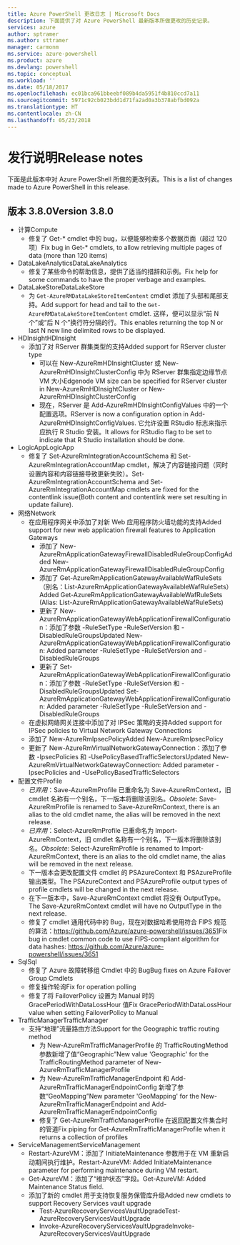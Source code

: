```yaml
---
title: Azure PowerShell 更改日志 | Microsoft Docs
description: 下面提供了对 Azure PowerShell 最新版本所做更改的历史记录。
services: azure
author: sptramer
ms.author: sttramer
manager: carmonm
ms.service: azure-powershell
ms.product: azure
ms.devlang: powershell
ms.topic: conceptual
ms.workload: ''
ms.date: 05/18/2017
ms.openlocfilehash: ec01bca961bbeebf089b4da5951f4b810ccd7a11
ms.sourcegitcommit: 5971c92cb023bdd1d71fa2ad0a3b378abfbd092a
ms.translationtype: HT
ms.contentlocale: zh-CN
ms.lasthandoff: 05/23/2018
---
```

# <a name="release-notes"></a><span data-ttu-id="21909-103">发行说明</span><span class="sxs-lookup"><span data-stu-id="21909-103">Release notes</span></span>

<span data-ttu-id="21909-104">下面是此版本中对 Azure PowerShell 所做的更改列表。</span><span class="sxs-lookup"><span data-stu-id="21909-104">This is a list of changes made to Azure PowerShell in this release.</span></span>

## <a name="version-380"></a><span data-ttu-id="21909-105">版本 3.8.0</span><span class="sxs-lookup"><span data-stu-id="21909-105">Version 3.8.0</span></span>
* <span data-ttu-id="21909-106">计算</span><span class="sxs-lookup"><span data-stu-id="21909-106">Compute</span></span>
  - <span data-ttu-id="21909-107">修复了 Get-\* cmdlet 中的 bug，以便能够检索多个数据页面（超过 120 项）</span><span class="sxs-lookup"><span data-stu-id="21909-107">Fix bug in Get-\* cmdlets, to allow retrieving multiple pages of data (more than 120 items)</span></span>
* <span data-ttu-id="21909-108">DataLakeAnalytics</span><span class="sxs-lookup"><span data-stu-id="21909-108">DataLakeAnalytics</span></span>
  - <span data-ttu-id="21909-109">修复了某些命令的帮助信息，提供了适当的措辞和示例。</span><span class="sxs-lookup"><span data-stu-id="21909-109">Fix help for some commands to have the proper verbage and examples.</span></span>
* <span data-ttu-id="21909-110">DataLakeStore</span><span class="sxs-lookup"><span data-stu-id="21909-110">DataLakeStore</span></span>
  - <span data-ttu-id="21909-111">为 `Get-AzureRMDataLakeStoreItemContent` cmdlet 添加了头部和尾部支持。</span><span class="sxs-lookup"><span data-stu-id="21909-111">Add support for head and tail to the `Get-AzureRMDataLakeStoreItemContent` cmdlet.</span></span> <span data-ttu-id="21909-112">这样，便可以显示“前 N 个”或“后 N 个”换行符分隔的行。</span><span class="sxs-lookup"><span data-stu-id="21909-112">This enables returning the top N or last N new line delimited rows to be displayed.</span></span>
* <span data-ttu-id="21909-113">HDInsight</span><span class="sxs-lookup"><span data-stu-id="21909-113">HDInsight</span></span>
  - <span data-ttu-id="21909-114">添加了对 RServer 群集类型的支持</span><span class="sxs-lookup"><span data-stu-id="21909-114">Added support for RServer cluster type</span></span>
    + <span data-ttu-id="21909-115">可以在 New-AzureRmHDInsightCluster 或 New-AzureRmHDInsightClusterConfig 中为 RServer 群集指定边缘节点 VM 大小</span><span class="sxs-lookup"><span data-stu-id="21909-115">Edgenode VM size can be specified for RServer cluster in New-AzureRmHDInsightCluster or New-AzureRmHDInsightClusterConfig</span></span>
    + <span data-ttu-id="21909-116">现在，RServer 是 Add-AzureRmHDInsightConfigValues 中的一个配置选项。</span><span class="sxs-lookup"><span data-stu-id="21909-116">RServer is now a configuration option in Add-AzureRmHDInsightConfigValues.</span></span> <span data-ttu-id="21909-117">它允许设置 RStudio 标志来指示应执行 R Studio 安装。</span><span class="sxs-lookup"><span data-stu-id="21909-117">It allows for RStudio flag to be set to indicate that R Studio installation should be done.</span></span>
* <span data-ttu-id="21909-118">LogicApp</span><span class="sxs-lookup"><span data-stu-id="21909-118">LogicApp</span></span>
  - <span data-ttu-id="21909-119">修复了 Set-AzureRmIntegrationAccountSchema 和 Set-AzureRmIntegrationAccountMap cmdlet，解决了内容链接问题（同时设置内容和内容链接导致更新失败）。</span><span class="sxs-lookup"><span data-stu-id="21909-119">Set-AzureRmIntegrationAccountSchema and Set-AzureRmIntegrationAccountMap cmdlets are fixed for the contentlink issue(Both content and contentlink were set resulting in update failure).</span></span>
* <span data-ttu-id="21909-120">网络</span><span class="sxs-lookup"><span data-stu-id="21909-120">Network</span></span>
  - <span data-ttu-id="21909-121">在应用程序网关中添加了对新 Web 应用程序防火墙功能的支持</span><span class="sxs-lookup"><span data-stu-id="21909-121">Added support for new web application firewall features to Application Gateways</span></span>
    + <span data-ttu-id="21909-122">添加了 New-AzureRmApplicationGatewayFirewallDisabledRuleGroupConfig</span><span class="sxs-lookup"><span data-stu-id="21909-122">Added New-AzureRmApplicationGatewayFirewallDisabledRuleGroupConfig</span></span>
    + <span data-ttu-id="21909-123">添加了 Get-AzureRmApplicationGatewayAvailableWafRuleSets（别名：List-AzureRmApplicationGatewayAvailableWafRuleSets）</span><span class="sxs-lookup"><span data-stu-id="21909-123">Added Get-AzureRmApplicationGatewayAvailableWafRuleSets (Alias: List-AzureRmApplicationGatewayAvailableWafRuleSets)</span></span>
    + <span data-ttu-id="21909-124">更新了 New-AzureRmApplicationGatewayWebApplicationFirewallConfiguration：添加了参数 -RuleSetType -RuleSetVersion 和 -DisabledRuleGroups</span><span class="sxs-lookup"><span data-stu-id="21909-124">Updated New-AzureRmApplicationGatewayWebApplicationFirewallConfiguration: Added parameter -RuleSetType -RuleSetVersion and -DisabledRuleGroups</span></span>
    + <span data-ttu-id="21909-125">更新了 Set-AzureRmApplicationGatewayWebApplicationFirewallConfiguration：添加了参数 -RuleSetType -RuleSetVersion 和 -DisabledRuleGroups</span><span class="sxs-lookup"><span data-stu-id="21909-125">Updated Set-AzureRmApplicationGatewayWebApplicationFirewallConfiguration: Added parameter -RuleSetType -RuleSetVersion and -DisabledRuleGroups</span></span>
  - <span data-ttu-id="21909-126">在虚拟网络网关连接中添加了对 IPSec 策略的支持</span><span class="sxs-lookup"><span data-stu-id="21909-126">Added support for IPSec policies to Virtual Network Gateway Connections</span></span>
  - <span data-ttu-id="21909-127">添加了 New-AzureRmIpsecPolicy</span><span class="sxs-lookup"><span data-stu-id="21909-127">Added New-AzureRmIpsecPolicy</span></span>
  - <span data-ttu-id="21909-128">更新了 New-AzureRmVirtualNetworkGatewayConnection：添加了参数 -IpsecPolicies 和 -UsePolicyBasedTrafficSelectors</span><span class="sxs-lookup"><span data-stu-id="21909-128">Updated New-AzureRmVirtualNetworkGatewayConnection: Added parameter -IpsecPolicies and -UsePolicyBasedTrafficSelectors</span></span>
* <span data-ttu-id="21909-129">配置文件</span><span class="sxs-lookup"><span data-stu-id="21909-129">Profile</span></span>
  - <span data-ttu-id="21909-130">*已弃用*：Save-AzureRmProfile 已重命名为 Save-AzureRmContext，旧 cmdlet 名称有一个别名，下一版本将删除该别名。</span><span class="sxs-lookup"><span data-stu-id="21909-130">*Obsolete*: Save-AzureRmProfile is renamed to Save-AzureRmContext, there is an alias to the old cmdlet name, the alias will be removed in the next release.</span></span>
  - <span data-ttu-id="21909-131">*已弃用*：Select-AzureRmProfile 已重命名为 Import-AzureRmContext，旧 cmdlet 名称有一个别名，下一版本将删除该别名。</span><span class="sxs-lookup"><span data-stu-id="21909-131">*Obsolete*: Select-AzureRmProfile is renamed to Import-AzureRmContext, there is an alias to the old cmdlet name, the alias will be removed in the next release.</span></span>
  - <span data-ttu-id="21909-132">下一版本会更改配置文件 cmdlet 的 PSAzureContext 和 PSAzureProfile 输出类型。</span><span class="sxs-lookup"><span data-stu-id="21909-132">The PSAzureContext and PSAzureProfile output types of profile cmdlets will be changed in the next release.</span></span>
  - <span data-ttu-id="21909-133">在下一版本中，Save-AzureRmContext cmdlet 将没有 OutputType。</span><span class="sxs-lookup"><span data-stu-id="21909-133">The Save-AzureRmContext cmdlet will have no OutputType in the next release.</span></span>
  - <span data-ttu-id="21909-134">修复了 cmdlet 通用代码中的 Bug，现在对数据哈希使用符合 FIPS 规范的算法：https://github.com/Azure/azure-powershell/issues/3651</span><span class="sxs-lookup"><span data-stu-id="21909-134">Fix bug in cmdlet common code to use FIPS-compliant algorithm for data hashes: https://github.com/Azure/azure-powershell/issues/3651</span></span>
* <span data-ttu-id="21909-135">Sql</span><span class="sxs-lookup"><span data-stu-id="21909-135">Sql</span></span>
  - <span data-ttu-id="21909-136">修复了 Azure 故障转移组 Cmdlet 中的 Bug</span><span class="sxs-lookup"><span data-stu-id="21909-136">Bug fixes on Azure Failover Group Cmdlets</span></span>
  - <span data-ttu-id="21909-137">修复操作轮询</span><span class="sxs-lookup"><span data-stu-id="21909-137">Fix for operation polling</span></span>
  - <span data-ttu-id="21909-138">修复了将 FailoverPolicy 设置为 Manual 时的 GracePeriodWithDataLossHour 值</span><span class="sxs-lookup"><span data-stu-id="21909-138">Fix GracePeriodWithDataLossHour value when setting FailoverPolicy to Manual</span></span>
* <span data-ttu-id="21909-139">TrafficManager</span><span class="sxs-lookup"><span data-stu-id="21909-139">TrafficManager</span></span>
  - <span data-ttu-id="21909-140">支持“地理”流量路由方法</span><span class="sxs-lookup"><span data-stu-id="21909-140">Support for the Geographic traffic routing method</span></span>
    + <span data-ttu-id="21909-141">为 New-AzureRmTrafficManagerProfile 的 TrafficRoutingMethod 参数新增了值“Geographic”</span><span class="sxs-lookup"><span data-stu-id="21909-141">New value 'Geographic' for the TrafficRoutingMethod parameter of New-AzureRmTrafficManagerProfile</span></span>
    + <span data-ttu-id="21909-142">为 New-AzureRmTrafficManagerEndpoint 和 Add-AzureRmTrafficManagerEndpointConfig 新增了参数“GeoMapping”</span><span class="sxs-lookup"><span data-stu-id="21909-142">New parameter 'GeoMapping' for the New-AzureRmTrafficManagerEndpoint and Add-AzureRmTrafficManagerEndpointConfig</span></span>
    + <span data-ttu-id="21909-143">修复了 Get-AzureRmTrafficManagerProfile 在返回配置文件集合时的管道</span><span class="sxs-lookup"><span data-stu-id="21909-143">Fix piping for Get-AzureRmTrafficManagerProfile when it returns a collection of profiles</span></span>
* <span data-ttu-id="21909-144">ServiceManagement</span><span class="sxs-lookup"><span data-stu-id="21909-144">ServiceManagement</span></span>
  - <span data-ttu-id="21909-145">Restart-AzureVM：添加了 InitiateMaintenance 参数用于在 VM 重新启动期间执行维护。</span><span class="sxs-lookup"><span data-stu-id="21909-145">Restart-AzureVM: Added InitiateMaintenance parameter for performing maintenance during VM restart.</span></span>
  - <span data-ttu-id="21909-146">Get-AzureVM：添加了“维护状态”字段。</span><span class="sxs-lookup"><span data-stu-id="21909-146">Get-AzureVM: Added Maintenance Status field.</span></span>
  - <span data-ttu-id="21909-147">添加了新的 cmdlet 用于支持恢复服务保管库升级</span><span class="sxs-lookup"><span data-stu-id="21909-147">Added new cmdlets to support Recovery Services vault upgrade</span></span>
    + <span data-ttu-id="21909-148">Test-AzureRecoveryServicesVaultUpgrade</span><span class="sxs-lookup"><span data-stu-id="21909-148">Test-AzureRecoveryServicesVaultUpgrade</span></span>
    + <span data-ttu-id="21909-149">Invoke-AzureRecoveryServicesVaultUpgrade</span><span class="sxs-lookup"><span data-stu-id="21909-149">Invoke-AzureRecoveryServicesVaultUpgrade</span></span>
